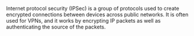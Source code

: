 Internet protocol security (IPSec) is a group of protocols used to create encrypted connections between devices across public networks. It is often used for VPNs, and it works by encrypting IP packets as well as authenticating the source of the packets.